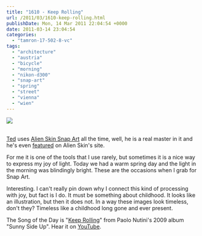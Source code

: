 ```yaml
---
title: "1610 - Keep Rolling"
url: /2011/03/1610-keep-rolling.html
publishDate: Mon, 14 Mar 2011 22:04:54 +0000
date: 2011-03-14 23:04:54
categories: 
  - "tamron-17-502-8-vc"
tags: 
  - "architecture"
  - "austria"
  - "bicycle"
  - "morning"
  - "nikon-d300"
  - "snap-art"
  - "spring"
  - "street"
  - "vienna"
  - "wien"
---
```

<div class="container">
<div class="center"><a target="_blank" href="https://d25zfm9zpd7gm5.cloudfront.net/1200x1200/2011/20110314_084527_ps.jpg"><img src="https://d25zfm9zpd7gm5.cloudfront.net/0600x0600/2011/20110314_084527_ps.jpg" /></a></div>
</div>
<br />

<a target="_blank" href="http://imagefiction.blogspot.com/">Ted</a> uses <a target="_blank" href="http://www.alienskin.com/snapart/">Alien Skin Snap Art</a> all the time, well, he is a real master in it and he's even <a target="_blank" href="http://www.alienskin.com/snapart/case-studies_byrne.aspx">featured</a> on Alien Skin's site.

For me it is one of the tools that I use rarely, but sometimes it is a nice way to express my joy of light. Today we had a warm spring day and the light in the morning was blindingly bright. These are the occasions when I grab for Snap Art.

 Interesting. I can't really pin down why I connect this kind of processing with joy, but fact is I do. It must be something about childhood. It looks like an illustration, but then it does not. In a way these images look timeless, don't they? Timeless like a childhood long gone and ever present.

The Song of the Day is "<a target="_blank" href="http://www.lyricsmode.com/lyrics/p/paolo_nutini/keep_rolling.html">Keep Rolling</a>" from Paolo Nutini's 2009 album "Sunny Side Up". Hear it on <a target="_blank" href="http://www.youtube.com/watch?v=bWdPFC55BIg">YouTube</a>.

